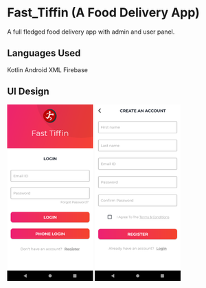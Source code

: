 # Fast_Tiffin (A Food Delivery App)
A full fledged food delivery app with admin and user panel. 


## Languages Used
Kotlin
Android
XML
Firebase


## UI Design
<div>
    <img src="UI/loginScreen.png" width="200px"</img> 
    <img src="UI/registerScreen.png" width="200px"</img>
</div>

